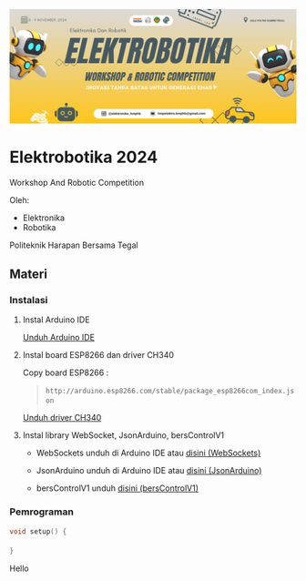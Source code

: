 ![Elektrobotika 2024](https://github.com/Faizyee/Elektrobotika_2024/blob/a62c9610bb55eec299da8ea1fce67014cdcda204/fp.png)

# Elektrobotika 2024
Workshop And Robotic Competition

Oleh:
- Elektronika
- Robotika

Politeknik Harapan Bersama Tegal

## Materi

### Instalasi

1. Instal Arduino IDE
   
   [Unduh Arduino IDE](https://www.arduino.cc/en/software)

3. Instal board ESP8266 dan driver CH340

   Copy board ESP8266 :
   >  ```http://arduino.esp8266.com/stable/package_esp8266com_index.json```

   [Unduh driver CH340](https://sparks.gogo.co.nz/ch340.html)

5. Instal library WebSocket, JsonArduino, bersControlV1

   - WebSockets unduh di Arduino IDE atau [disini (WebSockets)](https://github.com/Links2004/arduinoWebSockets)
   
   - JsonArduino unduh di Arduino IDE atau [disini (JsonArduino)](https://github.com/bblanchon/ArduinoJson)
   
   - bersControlV1 unduh [disini (bersControlV1)](https://github.com/Faizyee/BersControl/archive/refs/heads/main.zip)

### Pemrograman

```ino
void setup() {

}
```

Hello